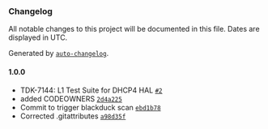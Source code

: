 ### Changelog

All notable changes to this project will be documented in this file. Dates are displayed in UTC.

Generated by [`auto-changelog`](https://github.com/CookPete/auto-changelog).

#### 1.0.0

- TDK-7144: L1 Test Suite for DHCP4 HAL [`#2`](https://github.com/rdkcentral/rdkb-halif-test-dhcp/pull/2)
- added CODEOWNERS [`2d4a225`](https://github.com/rdkcentral/rdkb-halif-test-dhcp/commit/2d4a2254511c6a9b1c1d5a80c67cd3feaad969b2)
- Commit to trigger blackduck scan [`ebd1b78`](https://github.com/rdkcentral/rdkb-halif-test-dhcp/commit/ebd1b78056aea0db4c93e13fc37eebf7d6140da5)
- Corrected .gitattributes [`a98d35f`](https://github.com/rdkcentral/rdkb-halif-test-dhcp/commit/a98d35f8ffda7370f3e26c9629c56d3c41f16a6a)
